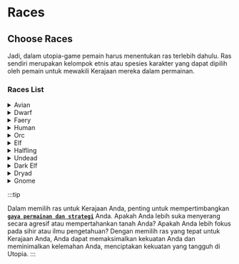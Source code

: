 # Races

## Choose Races
Jadi, dalam utopia-game pemain harus menentukan ras terlebih dahulu. Ras sendiri merupakan kelompok etnis atau spesies karakter yang dapat dipilih oleh pemain untuk mewakili Kerajaan mereka dalam permainan.

### Races List

<details>
  <summary>Avian</summary>
  <div>
<div> Ras burung yang memiliki sayap yang sangat cepat. Karena lebih suka menyerang dari udara, pasukan militer mereka tidak menggunakan kuda perang. Pasukan mereka menyerang dengan presisi dan akurasi dari udara dan hilang dengan sangat cepat sehingga sulit bagi pasukan musuh untuk menyerang mereka. Provinsi-provinsi ini cocok untuk dipimpin oleh penguasa yang dapat mengikuti kecepatan mereka!
</div>
</div>
    <br/>
    </details>

<details>
  <summary>Dwarf</summary>
  <div>
<div> Ras yang sangat mudah beradaptasi. Tergantung pada kecenderungan orang yang memimpin mereka, mereka mampu menyerang, melakukan sihir, dan kejahatan, dan di bawah pemerintahan yang tepat, mereka dapat menjadi ahli ekonomi yang hebat. Pasukan mereka yang kuat dan tangguh dapat membuat mereka menjadi kekuatan yang harus diperhitungkan. Dwarves juga merupakan ras yang sangat rajin, dengan tingkat produktivitas di atas rata-rata dan bakat khusus dalam bidang konstruksi.
</div>
</div>
    <br/>
    </details>

<details>
  <summary>Faery</summary>
  <div>
<div>
Ras yang cepat, lincah, dan cerdas, sangat baik dalam mempertahankan tanah mereka. Mereka adalah makhluk nakal yang hidup dari menyebabkan kekacauan - terutama melalui metode sihir dan kejahatan.
</div>
</div>
    <br/>
    </details>

<details>
  <summary>Human</summary>
  <div>
<div>
Ras yang terampil dalam seni ilmiah, selalu mencari untuk mengembangkan pengetahuan mereka. Keunggulan unik ini memungkinkan mereka untuk mengembangkan keterampilan lanjutan dalam bidang apa pun yang mereka pilih.
</div>
</div>
    <br/>
    </details>

<details>
  <summary>Orc</summary>
  <div>
<div>
Ras yang kuat dan haus darah. Pendekatan mereka yang agresif memberikan keuntungan besar dalam pertempuran, namun kurangnya kehalusan berarti seni sihir dan kejahatan menjadi tantangan besar bagi mereka.
</div>
</div>
    <br/>
    </details>

<details>
  <summary>Elf</summary>
  <div>
<div>
Makhluk magis yang cenderung cakap dalam melakukan sihir, meregenerasi energi mereka jauh lebih cepat daripada ras lainnya. Selain memiliki selera untuk seni mistik, mereka juga bisa menjadi penyerang yang tangguh.
</div>
</div>
    <br/>
    </details>

<details>
  <summary>Halfling</summary>
  <div>
<div>
Terkenal dengan kecepatan dan keterampilan kejahatan mereka. Ukuran tubuh kecil membuat mereka menjadi prajurit yang biasa-biasa saja, tetapi juga menciptakan banyak keuntungan unik. Ukuran mereka yang kecil juga menghasilkan kemampuan alami untuk meningkatkan efektivitas mereka dalam operasi kejahatan tertentu.
</div>
</div>
    <br/>
    </details>

<details>
  <summary>Undead</summary>
  <div>
<div>
Undead adalah ras yang telah bangkit kembali dari kematian. Mereka memiliki kemampuan regenerasi tubuh yang sangat kuat dan kebal terhadap serangan sihir tertentu. Namun, mereka juga rentan terhadap serangan sihir penyembuhan dan memiliki keterbatasan dalam produksi sumber daya.
</div>
</div>
    <br/>
    </details>

<details>
  <summary>Dark Elf</summary>
  <div>
<div>
Dark Elf adalah ras yang cerdas dan memiliki kemampuan sihir yang kuat. Mereka terkenal dengan keahlian dalam memproduksi sumber daya dan dapat membuat pasukan yang kuat. Namun, mereka juga rentan terhadap serangan musuh dan memiliki sedikit kekuatan pertahanan.
</div>
</div>
    <br/>
    </details>

<details>
  <summary>Dryad</summary>
  <div>
<div>
Dryad adalah ras yang hidup di hutan dan memiliki kemampuan sihir yang kuat dalam hal pertanian dan kehutanan. Mereka dapat mempercepat produksi sumber daya dan meningkatkan hasil panen, serta memiliki kemampuan penyembuhan dan perlindungan terhadap serangan musuh.
</div>
</div>
    <br/>
    </details>

<details>
  <summary>Gnome</summary>
  <div>
<div>
Gnome adalah ras kecil yang cerdas dan terampil dalam hal teknologi dan pengeboran tambang. Mereka dapat membangun bangunan dan mesin yang kompleks, serta memproduksi sumber daya tambang dengan cepat. Namun, mereka kurang memiliki kekuatan tempur dan pertahanan yang baik.
</div>
</div>
    <br/>
    </details>


:::tip

Dalam memilih ras untuk Kerajaan Anda, penting untuk mempertimbangkan [**`gaya permainan dan strategi`**](./MostCommonComb.md) Anda. Apakah Anda lebih suka menyerang secara agresif atau mempertahankan tanah Anda? Apakah Anda lebih fokus pada sihir atau ilmu pengetahuan? Dengan memilih ras yang tepat untuk Kerajaan Anda, Anda dapat memaksimalkan kekuatan Anda dan meminimalkan kelemahan Anda, menciptakan kekuatan yang tangguh di Utopia.
:::

